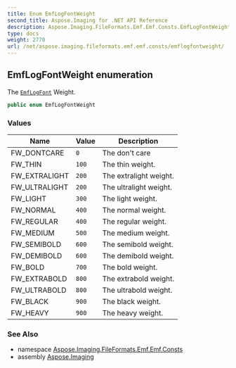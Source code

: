 ```yaml
---
title: Enum EmfLogFontWeight
second_title: Aspose.Imaging for .NET API Reference
description: Aspose.Imaging.FileFormats.Emf.Emf.Consts.EmfLogFontWeight enum. The EmfLogFont Weight
type: docs
weight: 2770
url: /net/aspose.imaging.fileformats.emf.emf.consts/emflogfontweight/
---
```

## EmfLogFontWeight enumeration

The [`EmfLogFont`](../../aspose.imaging.fileformats.emf.emf.objects/emflogfont/) Weight.

```csharp
public enum EmfLogFontWeight
```

### Values

| Name | Value | Description |
| --- | --- | --- |
| FW_DONTCARE | `0` | The don't care |
| FW_THIN | `100` | The thin weight. |
| FW_EXTRALIGHT | `200` | The extralight weight. |
| FW_ULTRALIGHT | `200` | The ultralight weight. |
| FW_LIGHT | `300` | The light weight. |
| FW_NORMAL | `400` | The normal weight. |
| FW_REGULAR | `400` | The regular weight. |
| FW_MEDIUM | `500` | The medium weight. |
| FW_SEMIBOLD | `600` | The semibold weight. |
| FW_DEMIBOLD | `600` | The demibold weight. |
| FW_BOLD | `700` | The bold weight. |
| FW_EXTRABOLD | `800` | The extrabold weight. |
| FW_ULTRABOLD | `800` | The ultrabold weight. |
| FW_BLACK | `900` | The black weight. |
| FW_HEAVY | `900` | The heavy weight. |

### See Also

* namespace [Aspose.Imaging.FileFormats.Emf.Emf.Consts](../../aspose.imaging.fileformats.emf.emf.consts/)
* assembly [Aspose.Imaging](../../)


